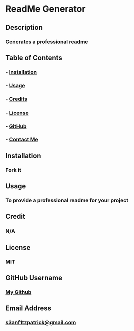   # ReadMe Generator

  ## Description
  ### Generates a professional readme
 
  ## Table of Contents
  ### - [Installation](#install)
  ### - [Usage](#usage)
  ### - [Credits](#credits)
  ### - [License](#license)
  ### - [GitHub](#username)
  ### - [Contact Me](#emailad)

  ## Installation
  ### Fork it
  
  ## Usage
  ### To provide a professional readme for your project
  
  ## Credit
  ### N/A
  
  ## License
  ### MIT

  ## GitHub Username
  ### [My Github](undefined)

  ## Email Address
  ### <a onclick="return linkRedirecter(this)" target="_blank" class="ex_link" href="https://mail.google.com/a/umn.edu/#inbox/13f62a30179692eb">s3anf1tzpatrick@gmail.com</a>
